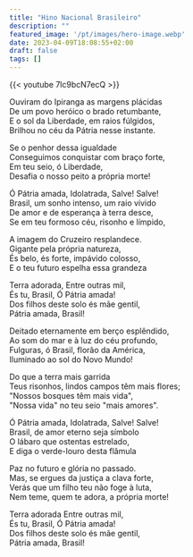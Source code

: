 ```yaml
---
title: "Hino Nacional Brasileiro"
description: ""
featured_image: '/pt/images/hero-image.webp'
date: 2023-04-09T18:08:55+02:00
draft: false
tags: []
---
```


{{< youtube 7lc9bcN7ecQ >}}

Ouviram do Ipiranga as margens plácidas  
De um povo heróico o brado retumbante,  
E o sol da Liberdade, em raios fúlgidos,  
Brilhou no céu da Pátria nesse instante.

Se o penhor dessa igualdade  
Conseguimos conquistar com braço forte,  
Em teu seio, ó Liberdade,  
Desafia o nosso peito a própria morte!

Ó Pátria amada, Idolatrada, Salve! Salve!  
Brasil, um sonho intenso, um raio vívido  
De amor e de esperança à terra desce,  
Se em teu formoso céu, risonho e límpido,

A imagem do Cruzeiro resplandece.  
Gigante pela própria natureza,  
És belo, és forte, impávido colosso,  
E o teu futuro espelha essa grandeza

Terra adorada, Entre outras mil,  
És tu, Brasil, Ó Pátria amada!  
Dos filhos deste solo és mãe gentil,  
Pátria amada, Brasil!

Deitado eternamente em berço esplêndido,  
Ao som do mar e à luz do céu profundo,  
Fulguras, ó Brasil, florão da América,  
Iluminado ao sol do Novo Mundo!

Do que a terra mais garrida  
Teus risonhos, lindos campos têm mais flores;  
"Nossos bosques têm mais vida",  
"Nossa vida" no teu seio "mais amores".

Ó Pátria amada, Idolatrada, Salve! Salve!  
Brasil, de amor eterno seja símbolo  
O lábaro que ostentas estrelado,  
E diga o verde-louro desta flâmula

Paz no futuro e glória no passado.  
Mas, se ergues da justiça a clava forte,  
Verás que um filho teu não foge à luta,  
Nem teme, quem te adora, a própria morte!

Terra adorada Entre outras mil,  
És tu, Brasil, Ó Pátria amada!  
Dos filhos deste solo és mãe gentil,  
Pátria amada, Brasil!
